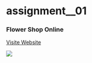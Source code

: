 # assignment__01
### Flower Shop Online

<a href="https://promahbubul.github.io/assignment__01/)https://promahbubul.github.io/assignment__01/"> Visite Website </a>

<img src="https://promahbubul.github.io/assignment__01/images/Rectangle4.png" />
